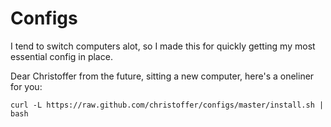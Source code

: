 Configs
=======

I tend to switch computers alot, so I made this for quickly getting my most essential config in place.

Dear Christoffer from the future, sitting a new computer, here's a oneliner for you:

`curl -L https://raw.github.com/christoffer/configs/master/install.sh | bash`
